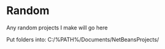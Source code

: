 # Random
Any random projects I make will go here

Put folders into:
C:/%PATH%/Documents/NetBeansProjects/
